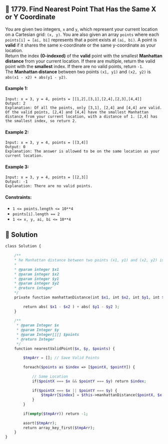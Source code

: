 ## 📝 1779. Find Nearest Point That Has the Same X or Y Coordinate  
You are given two integers, `x` and `y`, which represent your current location on a Cartesian grid: `(x, y)`. You are also given an array `points` where each `points[i] = [ai, bi]` represents that a point exists at `(ai, bi)`. A point is **valid** if it shares the same x-coordinate or the same y-coordinate as your location.  
Return the index **(0-indexed)** of the **valid** point with the smallest **Manhattan distance** from your current location. If there are multiple, return the valid point with the **smallest** index. If there are no valid points, return `-1`.  
The **Manhattan distance** between two points `(x1, y1)` and `(x2, y2)` is `abs(x1 - x2) + abs(y1 - y2)`.  
     
  
#### Example 1:  

```
Input: x = 3, y = 4, points = [[1,2],[3,1],[2,4],[2,3],[4,4]]
Output: 2
Explanation: Of all the points, only [3,1], [2,4] and [4,4] are valid. Of the valid points, [2,4] and [4,4] have the smallest Manhattan distance from your current location, with a distance of 1. [2,4] has the smallest index, so return 2.
```
#### Example 2:  

```
Input: x = 3, y = 4, points = [[3,4]]
Output: 0
Explanation: The answer is allowed to be on the same location as your current location.
```
#### Example 3:  

```
Input: x = 3, y = 4, points = [[2,3]]
Output: -1
Explanation: There are no valid points.
```
  
#### Constraints:  
+ `1 <= points.length <= 10**4`  
+ `points[i].length == 2`  
+ `1 <= x, y, ai, bi <= 10**4`  
  
## 📝 Solution 
```php  
class Solution {  
  
    /**  
    * he Manhattan distance between two points (x1, y1) and (x2, y2) is abs(x1 - x2) + abs(y1 - y2).  
    *  
    * @param integer $x1  
    * @param integer $x2  
    * @param integer $y1  
    * @param integer $y2  
    * @return integer  
    */  
    private function manhattanDistance(int $x1, int $x2, int $y1, int $y2):int {  
          
        return abs( $x1 - $x2 ) + abs( $y1 - $y2 );  
    }  
  
    /**  
     * @param Integer $x  
     * @param Integer $y  
     * @param Integer[][] $points  
     * @return Integer  
     */  
    function nearestValidPoint($x, $y, $points) {  
  
        $tmpArr = []; // Save Valid Points  
          
        foreach($points as $index => [$pointX, $pointY]) {  
  
            // Same Location  
            if($pointX === $x && $pointY === $y) return $index;  
  
            if($pointX === $x || $pointY === $y) {  
                $tmpArr[$index] = $this->manhattanDistance($pointX, $x, $pointY, $y);  
            }  
        }  
  
        if(empty($tmpArr)) return -1;  
  
        asort($tmpArr);  
        return array_key_first($tmpArr);  
    }  
}  
```  
